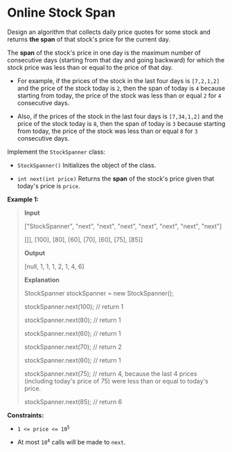 # Online Stock Span

Design an algorithm that collects daily price quotes for some stock and returns **the span** of that stock's price for the current day.

The **span** of the stock's price in one day is the maximum number of consecutive days (starting from that day and going backward) for which the stock price was less than or equal to the price of that day.

- For example, if the prices of the stock in the last four days is <code>[7,2,1,2]</code> and the price of the stock today is <code>2</code>, then the span of today is <code>4</code> because starting from today, the price of the stock was less than or equal <code>2</code> for <code>4</code> consecutive days.

- Also, if the prices of the stock in the last four days is <code>[7,34,1,2]</code> and the price of the stock today is <code>8</code>, then the span of today is <code>3</code> because starting from today, the price of the stock was less than or equal <code>8</code> for <code>3</code> consecutive days.

Implement the <code>StockSpanner</code> class:

- <code>StockSpanner()</code> Initializes the object of the class.

- <code>int next(int price)</code> Returns the **span** of the stock's price given that today's price is <code>price</code>.


**Example 1:**
>
> **Input**
>
> ["StockSpanner", "next", "next", "next", "next", "next", "next", "next"]
>
> [[], [100], [80], [60], [70], [60], [75], [85]]
>
> **Output**
>
> [null, 1, 1, 1, 2, 1, 4, 6]
>
> **Explanation**
>
> StockSpanner stockSpanner = new StockSpanner();
>
> stockSpanner.next(100); // return 1
>
> stockSpanner.next(80);  // return 1
>
> stockSpanner.next(60);  // return 1
>
> stockSpanner.next(70);  // return 2
>
> stockSpanner.next(60);  // return 1
>
> stockSpanner.next(75);  // return 4, because the last 4 prices (including today's price of 75) were less than or equal to today's price.
>
> stockSpanner.next(85);  // return 6


**Constraints:**

- <code>1 &lt;= price &lt;= 10<sup>5</sup></code>

- At most <code>10<sup>4</sup></code> calls will be made to <code>next</code>.
